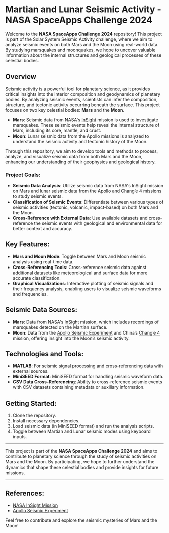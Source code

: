 <h1>Martian and Lunar Seismic Activity - NASA SpaceApps Challenge 2024</h1>

<p>Welcome to the <strong>NASA SpaceApps Challenge 2024</strong> repository! This project is part of the Solar System Seismic Activity challenge, where we aim to analyze seismic events on both Mars and the Moon using real-world data. By studying marsquakes and moonquakes, we hope to uncover valuable information about the internal structures and geological processes of these celestial bodies.</p>

<h2>Overview</h2>

<p>Seismic activity is a powerful tool for planetary science, as it provides critical insights into the interior composition and geodynamics of planetary bodies. By analyzing seismic events, scientists can infer the composition, structure, and tectonic activity occurring beneath the surface. This project focuses on two key celestial bodies: <strong>Mars</strong> and the <strong>Moon</strong>.</p>

<ul>
  <li><strong>Mars</strong>: Seismic data from NASA's <a href="https://mars.nasa.gov/insight/">InSight</a> mission is used to investigate marsquakes. These seismic events help reveal the internal structure of Mars, including its core, mantle, and crust.</li>
  <li><strong>Moon</strong>: Lunar seismic data from the Apollo missions is analyzed to understand the seismic activity and tectonic history of the Moon.</li>
</ul>

<p>Through this repository, we aim to develop tools and methods to process, analyze, and visualize seismic data from both Mars and the Moon, enhancing our understanding of their geophysics and geological history.</p>

<h3>Project Goals:</h3>
<ul>
  <li><strong>Seismic Data Analysis</strong>: Utilize seismic data from NASA's InSight mission on Mars and lunar seismic data from the Apollo and Chang’e 4 missions to study seismic events.</li>
  <li><strong>Classification of Seismic Events</strong>: Differentiate between various types of seismic activities (tectonic, volcanic, impact-based) on both Mars and the Moon.</li>
  <li><strong>Cross-Reference with External Data</strong>: Use available datasets and cross-reference the seismic events with geological and environmental data for better context and accuracy.</li>
</ul>

<h2>Key Features:</h2>
<ul>
  <li><strong>Mars and Moon Mode</strong>: Toggle between Mars and Moon seismic analysis using real-time data.</li>
  <li><strong>Cross-Referencing Tools</strong>: Cross-reference seismic data against additional datasets like meteorological and surface data for more accurate classification.</li>
  <li><strong>Graphical Visualizations</strong>: Interactive plotting of seismic signals and their frequency analysis, enabling users to visualize seismic waveforms and frequencies.</li>
</ul>

<h2>Seismic Data Sources:</h2>
<ul>
  <li><strong>Mars</strong>: Data from NASA's <a href="https://mars.nasa.gov/insight/">InSight</a> mission, which includes recordings of marsquakes detected on the Martian surface.</li>
  <li><strong>Moon</strong>: Data from the <a href="https://nssdc.gsfc.nasa.gov/nmc/experiment/display.action?id=1969-059A-04">Apollo Seismic Experiment</a> and China’s <a href="https://www.nasa.gov/feature/china-s-chang-e-4-mission">Chang’e 4</a> mission, offering insight into the Moon’s seismic activity.</li>
</ul>

<h2>Technologies and Tools:</h2>
<ul>
  <li><strong>MATLAB</strong>: For seismic signal processing and cross-referencing data with external sources.</li>
  <li><strong>MiniSEED Format</strong>: MiniSEED format for handling seismic waveform data.</li>
  <li><strong>CSV Data Cross-Referencing</strong>: Ability to cross-reference seismic events with CSV datasets containing metadata or auxiliary information.</li>
</ul>

<h2>Getting Started:</h2>
<ol>
  <li>Clone the repository.</li>
  <li>Install necessary dependencies.</li>
  <li>Load seismic data (in MiniSEED format) and run the analysis scripts.</li>
  <li>Toggle between Martian and Lunar seismic modes using keyboard inputs.</li>
</ol>

<hr>

<p>This project is part of the <strong>NASA SpaceApps Challenge 2024</strong> and aims to contribute to planetary science through the study of seismic activities on Mars and the Moon. By participating, we hope to further understand the dynamics that shape these celestial bodies and provide insights for future missions.</p>

<hr>

<h2>References:</h2>
<ul>
  <li><a href="https://mars.nasa.gov/insight/">NASA InSight Mission</a></li>
  <li><a href="https://nssdc.gsfc.nasa.gov/nmc/experiment/display.action?id=1969-059A-04">Apollo Seismic Experiment</a></li>
  
</ul>

<p>Feel free to contribute and explore the seismic mysteries of Mars and the Moon!</p>
    

